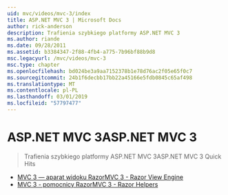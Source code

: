 ```yaml
---
uid: mvc/videos/mvc-3/index
title: ASP.NET MVC 3 | Microsoft Docs
author: rick-anderson
description: Trafienia szybkiego platformy ASP.NET MVC 3
ms.author: riande
ms.date: 09/28/2011
ms.assetid: b3384347-2f88-4fb4-a775-7b96bf88b9d8
msc.legacyurl: /mvc/videos/mvc-3
msc.type: chapter
ms.openlocfilehash: bd024be3a9aa7152378b1e78d76ac2f05e65f0c7
ms.sourcegitcommit: 24b1f6decbb17bb22a45166e5fdb0845c65af498
ms.translationtype: MT
ms.contentlocale: pl-PL
ms.lasthandoff: 03/01/2019
ms.locfileid: "57797477"
---
```

<a name="aspnet-mvc-3"></a><span data-ttu-id="62b64-103">ASP.NET MVC 3</span><span class="sxs-lookup"><span data-stu-id="62b64-103">ASP.NET MVC 3</span></span>
====================
> <span data-ttu-id="62b64-104">Trafienia szybkiego platformy ASP.NET MVC 3</span><span class="sxs-lookup"><span data-stu-id="62b64-104">ASP.NET MVC 3 Quick Hits</span></span>


- [<span data-ttu-id="62b64-105">MVC 3 — aparat widoku Razor</span><span class="sxs-lookup"><span data-stu-id="62b64-105">MVC 3 - Razor View Engine</span></span>](mvc-3-razor-view-engine.md)
- [<span data-ttu-id="62b64-106">MVC 3 - pomocnicy Razor</span><span class="sxs-lookup"><span data-stu-id="62b64-106">MVC 3 - Razor Helpers</span></span>](mvc-3-razor-helpers.md)

